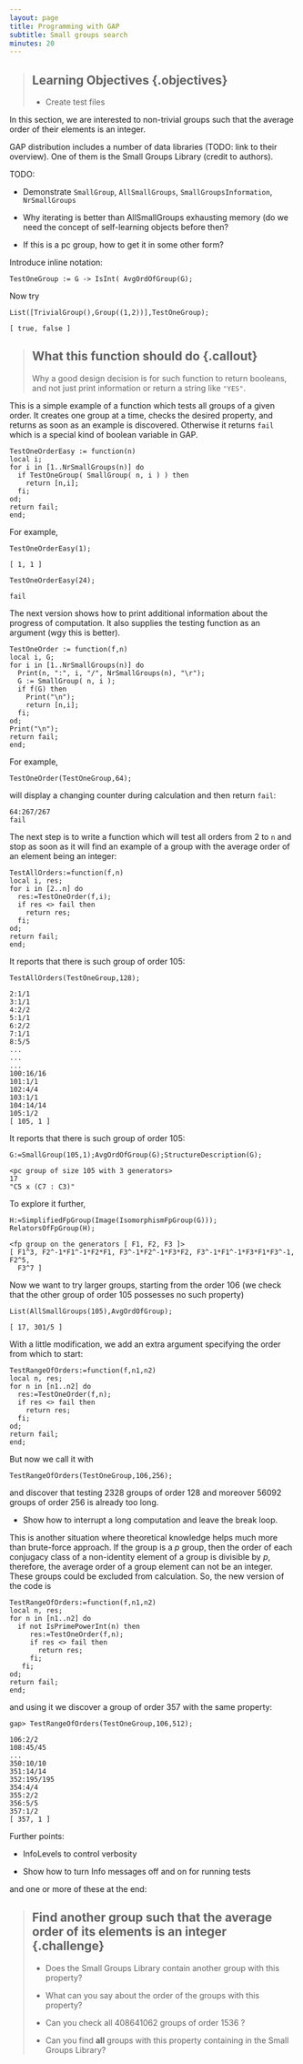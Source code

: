 ```yaml
---
layout: page
title: Programming with GAP
subtitle: Small groups search
minutes: 20
---
```

> ## Learning Objectives {.objectives}
>
> * Create test files

In this section, we are interested to non-trivial groups such that the
average order of their elements is an integer.

GAP distribution includes a number of data libraries  (TODO: link to their
overview). One of them is the Small Groups Library (credit to authors).

TODO:

* Demonstrate `SmallGroup`, `AllSmallGroups`, `SmallGroupsInformation`, `NrSmallGroups`

* Why iterating is better than AllSmallGroups exhausting memory (do we need
  the concept of self-learning objects before then?

* If this is a pc group, how to get it in some other form?

Introduce inline notation:

~~~ {.gap}
TestOneGroup := G -> IsInt( AvgOrdOfGroup(G);
~~~

Now try

~~~ {.gap}
List([TrivialGroup(),Group((1,2))],TestOneGroup);
~~~

~~~ {.output}
[ true, false ]
~~~

> ## What this function should do {.callout}
>
> Why a good design decision is for such function to return booleans,
> and not just print information or return a string like `"YES"`.

This is a simple example of a function which tests all groups of a given order.
It creates one group at a time, checks the desired property, and returns as soon
as an example is discovered. Otherwise it returns `fail` which is a special kind
of boolean variable in GAP.

~~~ {.gap}
TestOneOrderEasy := function(n)
local i;
for i in [1..NrSmallGroups(n)] do
  if TestOneGroup( SmallGroup( n, i ) ) then
    return [n,i];
  fi;
od;
return fail;
end;
~~~

For example,

~~~ {.gap}
TestOneOrderEasy(1);
~~~

~~~ {.output}
[ 1, 1 ]
~~~

~~~ {.gap}
TestOneOrderEasy(24);
~~~

~~~ {.output}
fail
~~~

The next version shows how to print additional information about the progress
of computation. It also supplies the testing function as an argument (wgy this
is better).

~~~ {.gap}
TestOneOrder := function(f,n)
local i, G;
for i in [1..NrSmallGroups(n)] do
  Print(n, ":", i, "/", NrSmallGroups(n), "\r");
  G := SmallGroup( n, i );
  if f(G) then
    Print("\n");
    return [n,i];
  fi;
od;
Print("\n");
return fail;
end;
~~~

For example,

~~~ {.gap}
TestOneOrder(TestOneGroup,64);
~~~

will display a changing counter during calculation and then return `fail`:

~~~ {.output}
64:267/267
fail
~~~

The next step is to write a function which will test all orders from 2 to `n`
and stop as soon as it will find an example of a group with the average order
of an element being an integer:

~~~ {.gap}
TestAllOrders:=function(f,n)
local i, res;
for i in [2..n] do
  res:=TestOneOrder(f,i);
  if res <> fail then
    return res;
  fi;
od;
return fail;
end;
~~~

It reports that there is such group of order 105:

~~~ {.gap}
TestAllOrders(TestOneGroup,128);
~~~

~~~ {.output}
2:1/1
3:1/1
4:2/2
5:1/1
6:2/2
7:1/1
8:5/5
...
...
...
100:16/16
101:1/1
102:4/4
103:1/1
104:14/14
105:1/2
[ 105, 1 ]
~~~

It reports that there is such group of order 105:

~~~ {.gap}
G:=SmallGroup(105,1);AvgOrdOfGroup(G);StructureDescription(G);
~~~

~~~ {.output}
<pc group of size 105 with 3 generators>
17
"C5 x (C7 : C3)"
~~~

To explore it further,

~~~ {.gap}
H:=SimplifiedFpGroup(Image(IsomorphismFpGroup(G)));
RelatorsOfFpGroup(H);
~~~

~~~ {.output}
<fp group on the generators [ F1, F2, F3 ]>
[ F1^3, F2^-1*F1^-1*F2*F1, F3^-1*F2^-1*F3*F2, F3^-1*F1^-1*F3*F1*F3^-1, F2^5,
  F3^7 ]
~~~

Now we want to try larger groups, starting from the order 106 (we check that
the other group of order 105 possesses no such property)

~~~ {.gap}
List(AllSmallGroups(105),AvgOrdOfGroup);
~~~

~~~ {.output}
[ 17, 301/5 ]
~~~

With a little modification, we add an extra argument specifying the order from
which to start:

~~~ {.gap}
TestRangeOfOrders:=function(f,n1,n2)
local n, res;
for n in [n1..n2] do
  res:=TestOneOrder(f,n);
  if res <> fail then
    return res;
  fi;
od;
return fail;
end;
~~~

But now we call it with
~~~ {.gap}
TestRangeOfOrders(TestOneGroup,106,256);
~~~

and discover that testing 2328 groups of order 128 and moreover 56092 groups
of order 256 is already too long.

* Show how to interrupt a long computation and leave the break loop.

This is another situation where theoretical knowledge helps much more than
brute-force approach. If the group is a _p_ group, then the order of each
conjugacy class of a non-identity element of a group is divisible by _p_,
therefore, the average order of a group element can not be an integer. These
groups could be excluded from calculation. So, the new version of the code
is

~~~ {.gap}
TestRangeOfOrders:=function(f,n1,n2)
local n, res;
for n in [n1..n2] do
  if not IsPrimePowerInt(n) then
     res:=TestOneOrder(f,n);
     if res <> fail then
       return res;
     fi;
   fi;
od;
return fail;
end;
~~~

and using it we discover a group of order 357 with the same property:

~~~ {.gap}
gap> TestRangeOfOrders(TestOneGroup,106,512);
~~~

~~~ {.output}
106:2/2
108:45/45
...
350:10/10
351:14/14
352:195/195
354:4/4
355:2/2
356:5/5
357:1/2
[ 357, 1 ]
~~~

Further points:

* InfoLevels to control verbosity

* Show how to turn Info messages off and on for running tests

and one or more of these at the end:

> ## Find another group such that the average order of its elements is an integer {.challenge}
>
> * Does the Small Groups Library contain another group with this property?
>
> * What can you say about the order of the groups with this property?
>
> * Can you check all 408641062 groups of order 1536 ?
>
> * Can you find **all** groups with this property containing in the Small Groups Library?
